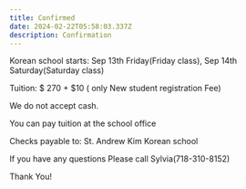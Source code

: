 ```yaml
---
title: Confirmed
date: 2024-02-22T05:58:03.337Z
description: Confirmation
---
```

Korean school starts: Sep 13th Friday(Friday class), Sep 14th Saturday(Saturday class)

Tuition: $ 270 + $10 ( only New student registration Fee)

We do not accept cash.



You can pay tuition at the school office



Checks payable to: St. Andrew Kim Korean school



If you have any questions Please call Sylvia(718-310-8152)



Thank You!
